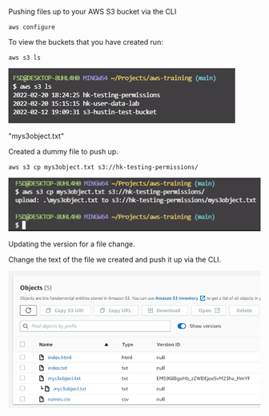 Pushing files up to your AWS S3 bucket via the CLI

```
aws configure
```

To view the buckets that you have created run:

```
aws s3 ls
```

![](../Images/S3Buckets.PNG)

"mys3object.txt"

Created a dummy file to push up.

```
aws s3 cp mys3object.txt s3://hk-testing-permissions/
```

![](../Images/S3UploadCLI.PNG)

Updating the version for a file change.

Change the text of the file we created and push it up via the CLI.

![](../Images/S3Versions.PNG)

